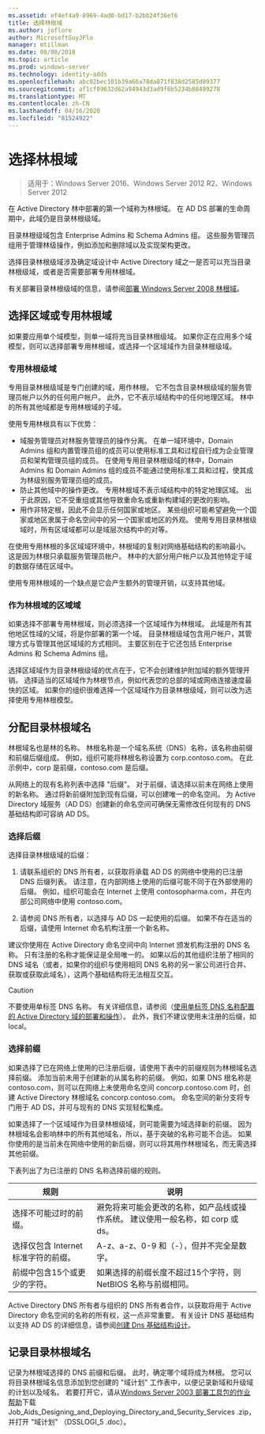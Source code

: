 ```yaml
---
ms.assetid: ef4ef4a9-8969-4ad0-bd17-b2bb24f36ef6
title: 选择林根域
ms.author: joflore
author: MicrosoftGuyJFlo
manager: mtillman
ms.date: 08/08/2018
ms.topic: article
ms.prod: windows-server
ms.technology: identity-adds
ms.openlocfilehash: abc02bec101b39a66a78da871f838d2585d89377
ms.sourcegitcommit: af1cf89632d62a94943d3ad9f6b5234b88499278
ms.translationtype: MT
ms.contentlocale: zh-CN
ms.lasthandoff: 04/16/2020
ms.locfileid: "81524922"
---
```

# <a name="selecting-the-forest-root-domain"></a>选择林根域

> 适用于：Windows Server 2016、Windows Server 2012 R2、Windows Server 2012

在 Active Directory 林中部署的第一个域称为林根域。 在 AD DS 部署的生命周期中，此域仍是目录林根级域。

目录林根级域包含 Enterprise Admins 和 Schema Admins 组。 这些服务管理员组用于管理林级操作，例如添加和删除域以及实现架构更改。

选择目录林根级域涉及确定域设计中 Active Directory 域之一是否可以充当目录林根级域，或者是否需要部署专用林根域。

有关部署目录林根级域的信息，请参阅[部署 Windows Server 2008 林根域](https://docs.microsoft.com/previous-versions/windows/it-pro/windows-server-2008-R2-and-2008/cc731174(v=ws.10))。

## <a name="choosing-a-regional-or-dedicated-forest-root-domain"></a>选择区域或专用林根域

如果要应用单个域模型，则单一域将充当目录林根级域。 如果你正在应用多个域模型，则可以选择部署专用林根域，或选择一个区域域作为目录林根级域。

### <a name="dedicated-forest-root-domain"></a>专用林根级域

专用目录林根级域是专门创建的域，用作林根。 它不包含目录林根级域的服务管理员帐户以外的任何用户帐户。 此外，它不表示域结构中的任何地理区域。 林中的所有其他域都是专用林根域的子域。

使用专用林根具有以下优势：

- 域服务管理员对林服务管理员的操作分离。 在单一域环境中，Domain Admins 组和内置管理员组的成员可以使用标准工具和过程自行成为企业管理员和架构管理员组的成员。 在使用专用目录林根级域的林中，Domain Admins 和 Domain Admins 组的成员不能通过使用标准工具和过程，使其成为林级别服务管理员组的成员。
- 防止其他域中的操作更改。 专用林根域不表示域结构中的特定地理区域。 出于此原因，它不受重组或其他导致重命名或重新构建域的更改的影响。
- 用作非特定根，因此不会显示任何国家或地区。 某些组织可能希望避免一个国家或地区隶属于命名空间中的另一个国家或地区的外观。 使用专用目录林根级域时，所有区域域都可以是域层次结构中的对等。

在使用专用林根的多区域域环境中，林根域的复制对网络基础结构的影响最小。 这是因为林根只承载服务管理员帐户。 林中的大部分用户帐户以及其他特定于域的数据存储在区域中。

使用专用林根域的一个缺点是它会产生额外的管理开销，以支持其他域。

### <a name="regional-domain-as-a-forest-root-domain"></a>作为林根域的区域域

如果选择不部署专用林根域，则必须选择一个区域域作为林根域。 此域是所有其他地区性域的父域，将是你部署的第一个域。 目录林根级域包含用户帐户，其管理方式与管理其他区域域的方式相同。 主要区别在于它还包括 Enterprise Admins 和 Schema Admins 组。

选择区域域作为目录林根级域的优点在于，它不会创建维护附加域的额外管理开销。 选择适当的区域域作为林根节点，例如代表您的总部的域或网络连接速度最快的区域。 如果你的组织很难选择一个区域域作为目录林根级域，则可以改为选择使用专用林根模型。

## <a name="assigning-the-forest-root-domain-name"></a>分配目录林根域名

林根域名也是林的名称。 林根名称是一个域名系统（DNS）名称，该名称由前缀和前缀后缀组成。 例如，组织可能将林根名称设置为 corp.contoso.com。 在此示例中，corp 是前缀，contoso.com 是后缀。

从网络上的现有名称列表中选择 "后缀"。 对于前缀，请选择以前未在网络上使用的新名称。 通过将新前缀附加到现有后缀，可以创建唯一的命名空间。 为 Active Directory 域服务（AD DS）创建新的命名空间可确保无需修改任何现有的 DNS 基础结构即可容纳 AD DS。

### <a name="selecting-a-suffix"></a>选择后缀

选择目录林根级域的后缀：

1. 请联系组织的 DNS 所有者，以获取将承载 AD DS 的网络中使用的已注册 DNS 后缀列表。 请注意，在内部网络上使用的后缀可能不同于在外部使用的后缀。 例如，组织可能会在 Internet 上使用 contosopharma.com，并在内部公司网络中使用 contoso.com。

2. 请参阅 DNS 所有者，以选择与 AD DS 一起使用的后缀。 如果不存在适当的后缀，请使用 Internet 命名机构注册一个新名称。

建议你使用在 Active Directory 命名空间中向 Internet 颁发机构注册的 DNS 名称。 只有注册的名称才能保证是全局唯一的。 如果以后的其他组织注册了相同的 DNS 域名（或者，如果你的组织与使用相同 DNS 名称的另一家公司进行合并、获取或获取此域名），这两个基础结构将无法相互交互。

> [!CAUTION]
> 不要使用单标签 DNS 名称。 有关详细信息，请参阅（[使用单标签 DNS 名称配置的 Active Directory 域的部署和操作](https://go.microsoft.com/fwlink/?LinkId=106631)）。 此外，我们不建议使用未注册的后缀，如 local。

### <a name="selecting-a-prefix"></a>选择前缀

如果选择了已在网络上使用的已注册后缀，请使用下表中的前缀规则为林根域名选择前缀。 添加当前未用于创建新的从属名称的前缀。 例如，如果 DNS 根名称是 contoso.com，则可以在网络上未使用命名空间 concorp.contoso.com 时，创建 Active Directory 林根域名 concorp.contoso.com。 命名空间的新分支将专门用于 AD DS，并可与现有的 DNS 实现轻松集成。

如果选择了一个区域域作为目录林根级域，则可能需要为域选择新的前缀。 因为林根域名会影响林中的所有其他域名，所以，基于突破的名称可能不合适。 如果你使用的是当前未在网络中使用的新后缀，则可以将其用作林根域名，而无需选择其他前缀。

下表列出了为已注册的 DNS 名称选择前缀的规则。

|规则|说明|
|--------|---------------|
|选择不可能过时的前缀。|避免将来可能会更改的名称，如产品线或操作系统。 建议使用一般名称，如 corp 或 ds。|
|选择仅包含 Internet 标准字符的前缀。|A-z、a-z、0-9 和（-），但并不完全是数字。|
|前缀中包含15个或更少的字符。|如果选择的前缀长度不超过15个字符，则 NetBIOS 名称与前缀相同。|

Active Directory DNS 所有者与组织的 DNS 所有者合作，以获取将用于 Active Directory 命名空间的名称的所有权，这一点非常重要。 有关设计 DNS 基础结构以支持 AD DS 的详细信息，请参阅[创建 Dns 基础结构设计](../../ad-ds/plan/Creating-a-DNS-Infrastructure-Design.md)。

## <a name="documenting-the-forest-root-domain-name"></a>记录目录林根域名

记录为林根域选择的 DNS 前缀和后缀。 此时，确定哪个域将成为林根。 您可以将目录林根域名信息添加到您创建的 "域计划" 工作表中，以便记录新域和升级域的计划以及域名。 若要打开它，请从[Windows Server 2003 部署工具包的作业帮助](https://www.microsoft.com/download/details.aspx?id=9608)下载 Job_Aids_Designing_and_Deploying_Directory_and_Security_Services .zip，并打开 "域计划" （DSSLOGI_5 .doc）。
